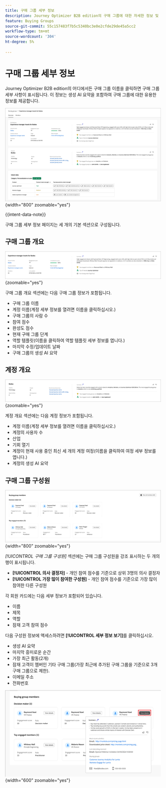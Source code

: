 ```yaml
---
title: 구매 그룹 세부 정보
description: Journey Optimizer B2B edition의 구매 그룹에 대한 자세한 정보 및 생성 AI 요약에 액세스하는 방법에 대해 알아봅니다.
feature: Buying Groups
source-git-commit: 55c157483f7b5c5340bc3e0e2cfde29de45a5cc2
workflow-type: tm+mt
source-wordcount: '304'
ht-degree: 5%

---
```


# 구매 그룹 세부 정보

Journey Optimizer B2B edition의 어디에서든 구매 그룹 이름을 클릭하면 구매 그룹 세부 사항이 표시됩니다. 이 정보는 생성 AI 요약을 포함하여 구매 그룹에 대한 유용한 정보를 제공합니다.

![구매 그룹 세부 정보에 액세스](./assets/buying-group-details.png){width="800" zoomable="yes"}

{{intent-data-note}}

구매 그룹 세부 정보 페이지는 세 개의 기본 섹션으로 구성됩니다.

## 구매 그룹 개요

![구매 그룹 개요](./assets/details-page-buying-group-overview.png){zoomable="yes"}

구매 그룹 개요 섹션에는 다음 구매 그룹 정보가 포함됩니다.

* 구매 그룹 이름
* 계정 이름(계정 세부 정보를 열려면 이름을 클릭하십시오.)
* 구매 그룹의 사람 수
* 참여 점수
* 완성도 점수
* 현재 구매 그룹 단계
* 역할 템플릿(이름을 클릭하여 역할 템플릿 세부 정보를 엽니다.)
* 마지막 수정/업데이트 날짜
* 구매 그룹의 생성 AI 요약

## 계정 개요

![구매 그룹 계정 개요](./assets/details-page-buying-group-account-overview.png){zoomable="yes"}

계정 개요 섹션에는 다음 계정 정보가 포함됩니다.

* 계정 이름(계정 세부 정보를 열려면 이름을 클릭하십시오.)
* 계정의 사용자 수
* 산업
* 기회 열기
* 계정이 현재 사용 중인 최신 세 개의 계정 여정(이름을 클릭하여 여정 세부 정보를 엽니다.)
* 계정의 생성 AI 요약

## 구매 그룹 구성원

![그룹 구성원 구매](./assets/details-page-buying-group-members.png){width="800" zoomable="yes"}

_[!UICONTROL 구매 그룹 구성원]_ 섹션에는 구매 그룹 구성원을 강조 표시하는 두 개의 행이 표시됩니다.

* **[!UICONTROL 의사 결정자]** - 개인 참여 점수를 기준으로 상위 3명의 의사 결정자
* **[!UICONTROL 가장 많이 참여한 구성원]** - 개인 참여 점수를 기준으로 가장 많이 참여한 다른 구성원

각 회원 카드에는 다음 세부 정보가 포함되어 있습니다.

* 이름
* 제목
* 역할
* 잠재 고객 참여 점수

다음 구성원 정보에 액세스하려면 **[!UICONTROL 세부 정보 보기]**&#x200B;를 클릭하십시오.

* 생성 AI 요약
* 마지막 흥미로운 순간
* 가장 최근 활동(2개)
* 잠재 고객이 멤버인 기타 구매 그룹(가장 최근에 추가된 구매 그룹을 기준으로 3개 구매 그룹으로 제한).
* 이메일 주소
* 전화번호

![구매 그룹 구성원에 대한 자세한 정보 보기](./assets/details-page-buying-group-members-view-details.png){width="600" zoomable="yes"}
